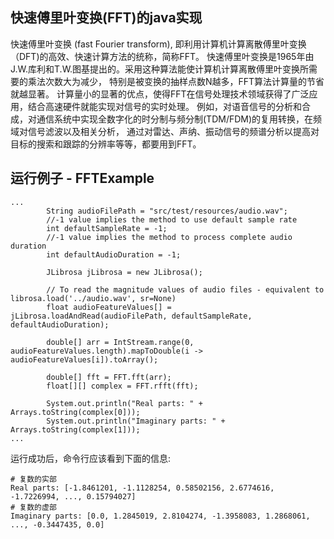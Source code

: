## 快速傅里叶变换(FFT)的java实现
快速傅里叶变换 (fast Fourier transform), 即利用计算机计算离散傅里叶变换（DFT)的高效、快速计算方法的统称，简称FFT。
快速傅里叶变换是1965年由J.W.库利和T.W.图基提出的。采用这种算法能使计算机计算离散傅里叶变换所需要的乘法次数大为减少，
特别是被变换的抽样点数N越多，FFT算法计算量的节省就越显著。
计算量小的显著的优点，使得FFT在信号处理技术领域获得了广泛应用，结合高速硬件就能实现对信号的实时处理。
例如，对语音信号的分析和合成，对通信系统中实现全数字化的时分制与频分制(TDM/FDM)的复用转换，在频域对信号滤波以及相关分析，
通过对雷达、声纳、振动信号的频谱分析以提高对目标的搜索和跟踪的分辨率等等，都要用到FFT。


## 运行例子 - FFTExample
```text
...
	    String audioFilePath = "src/test/resources/audio.wav";
        //-1 value implies the method to use default sample rate
        int defaultSampleRate = -1;
        //-1 value implies the method to process complete audio duration
        int defaultAudioDuration = -1;

        JLibrosa jLibrosa = new JLibrosa();

        // To read the magnitude values of audio files - equivalent to librosa.load('../audio.wav', sr=None)
        float audioFeatureValues[] = jLibrosa.loadAndRead(audioFilePath, defaultSampleRate, defaultAudioDuration);

        double[] arr = IntStream.range(0, audioFeatureValues.length).mapToDouble(i -> audioFeatureValues[i]).toArray();

        double[] fft = FFT.fft(arr);
        float[][] complex = FFT.rfft(fft);

        System.out.println("Real parts: " + Arrays.toString(complex[0]));
        System.out.println("Imaginary parts: " + Arrays.toString(complex[1]));
...
````

运行成功后，命令行应该看到下面的信息:
```text
# 复数的实部
Real parts: [-1.8461201, -1.1128254, 0.58502156, 2.6774616, -1.7226994, ..., 0.15794027]
# 复数的虚部
Imaginary parts: [0.0, 1.2845019, 2.8104274, -1.3958083, 1.2868061, ..., -0.3447435, 0.0]

```
